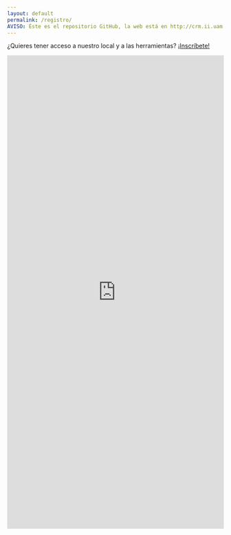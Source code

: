 ```yaml
---
layout: default
permalink: /registro/
AVISO: Éste es el repositorio GitHub, la web está en http://crm.ii.uam.es/
---
```



¿Quieres tener acceso a nuestro local y a las herramientas? [¡Inscríbete!](https://docs.google.com/forms/d/1-iDwUfqrg3oP1WNT8_nQrPN8tmG_efEwaqPC62-dsu8/viewform?usp=send_form)

<iframe src="https://docs.google.com/forms/d/1-iDwUfqrg3oP1WNT8_nQrPN8tmG_efEwaqPC62-dsu8/viewform?embedded=true" width="100%" height="1100" frameborder="0" marginheight="0" marginwidth="0">Loading...</iframe>


